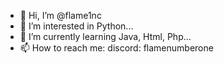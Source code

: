 - 👋 Hi, I’m @flame1nc
- 👀 I’m interested in Python...
- 🌱 I’m currently learning Java, Html, Php...
- 📫 How to reach me: discord: flamenumberone

<!---
flame1nc/flame1nc is a ✨ special ✨ repository because its `README.md` (this file) appears on your GitHub profile.
You can click the Preview link to take a look at your changes.
--->
